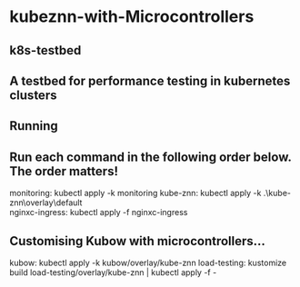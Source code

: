 # kubeznn-with-Microcontrollers

## k8s-testbed
## A testbed for performance testing in kubernetes clusters

## Running
## Run each command in the following order below. The order matters!

monitoring: kubectl apply -k monitoring
kube-znn: kubectl apply -k .\kube-znn\overlay\default\
nginxc-ingress: kubectl apply -f nginxc-ingress


## Customising Kubow with microcontrollers...
kubow: kubectl apply -k kubow/overlay/kube-znn
load-testing: kustomize build load-testing/overlay/kube-znn | kubectl apply -f -